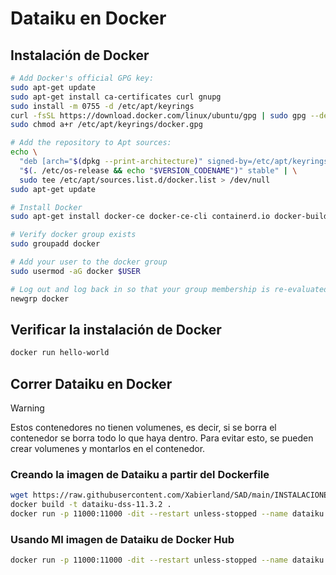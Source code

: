 # Dataiku en Docker

## Instalación de Docker

```bash
# Add Docker's official GPG key:
sudo apt-get update
sudo apt-get install ca-certificates curl gnupg
sudo install -m 0755 -d /etc/apt/keyrings
curl -fsSL https://download.docker.com/linux/ubuntu/gpg | sudo gpg --dearmor -o /etc/apt/keyrings/docker.gpg
sudo chmod a+r /etc/apt/keyrings/docker.gpg

# Add the repository to Apt sources:
echo \
  "deb [arch="$(dpkg --print-architecture)" signed-by=/etc/apt/keyrings/docker.gpg] https://download.docker.com/linux/ubuntu \
  "$(. /etc/os-release && echo "$VERSION_CODENAME")" stable" | \
  sudo tee /etc/apt/sources.list.d/docker.list > /dev/null
sudo apt-get update

# Install Docker
sudo apt-get install docker-ce docker-ce-cli containerd.io docker-buildx-plugin docker-compose-plugin

# Verify docker group exists
sudo groupadd docker

# Add your user to the docker group
sudo usermod -aG docker $USER

# Log out and log back in so that your group membership is re-evaluated
newgrp docker
```

## Verificar la instalación de Docker

```bash
docker run hello-world
```

## Correr Dataiku en Docker

> [!WARNING]
> Estos contenedores no tienen volumenes, es decir, si se borra el contenedor se borra todo lo que haya dentro. Para evitar esto, se pueden crear volumenes y montarlos en el contenedor.

### Creando la imagen de Dataiku a partir del Dockerfile

```bash
wget https://raw.githubusercontent.com/Xabierland/SAD/main/INSTALACIONES/Docker/dockerfile
docker build -t dataiku-dss-11.3.2 .
docker run -p 11000:11000 -dit --restart unless-stopped --name dataiku dataiku-dss-11.3.2

```

### Usando MI imagen de Dataiku de Docker Hub

```bash
docker run -p 11000:11000 -dit --restart unless-stopped --name dataiku xabierland/dataiku-dss-11.3.2
```
